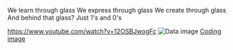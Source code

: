 We learn through glass
We express through glass
We create through glass
And behind that glass?
Just 1's and 0's

https://www.youtube.com/watch?v=12OSBJwogFc
![Data image](https://res.cloudinary.com/twenty20/private_images/t_watermark-criss-cross-10/v1540505787000/photosp/a8ced7e9-1d01-46c1-b0f8-f716d88074ca/stock-photo-technology-screen-background-computer-data-code-programming-coding-software-a8ced7e9-1d01-46c1-b0f8-f716d88074ca.jpg)
[Coding image](https://towardsdatascience.com/optimizing-your-python-code-156d4b8f4a29)
